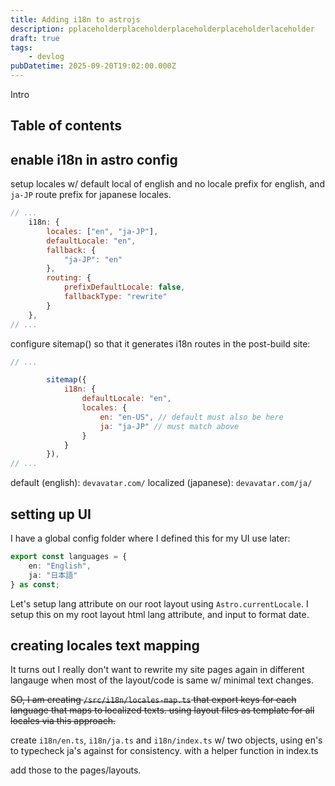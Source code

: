 ```yaml
---
title: Adding i18n to astrojs
description: pplaceholderplaceholderplaceholderplaceholderlaceholder
draft: true
tags:
    - devlog
pubDatetime: 2025-09-20T19:02:00.000Z
---
```


Intro

## Table of contents

## enable i18n in astro config

setup locales w/ default local of english and no locale prefix for english, and `ja-JP` route prefix for japanese locales.

```js
// ...
    i18n: {
        locales: ["en", "ja-JP"],
        defaultLocale: "en",
        fallback: {
            "ja-JP": "en"
        },
        routing: {
            prefixDefaultLocale: false,
            fallbackType: "rewrite"
        }
    },
// ...
```

configure sitemap() so that it generates i18n routes in the post-build site:

```js
// ...

        sitemap({
            i18n: {
                defaultLocale: "en",
                locales: {
                    en: "en-US", // default must also be here
                    ja: "ja-JP" // must match above
                }
            }
        }),
// ...
```

default (english): `devavatar.com/`
localized (japanese): `devavatar.com/ja/`

## setting up UI

I have a global config folder where I defined this for my UI use later:

```ts
export const languages = {
    en: "English",
    ja: "日本語"
} as const;
```

Let's setup lang attribute on our root layout using `Astro.currentLocale`.
I setup this on my root layout html lang attribute, and input to format date.

## creating locales text mapping

It turns out I really don't want to rewrite my site pages again in different langauge when most of the layout/code is same w/ minimal text changes.

~~SO, I am creating `/src/i18n/locales-map.ts` that export keys for each language that maps to localized texts. using layout files as template for all locales via this approach.~~

create `i18n/en.ts`, `i18n/ja.ts` and `i18n/index.ts` w/ two objects, using en's to typecheck ja's against for consistency. with a helper function in index.ts

add those to the pages/layouts.
